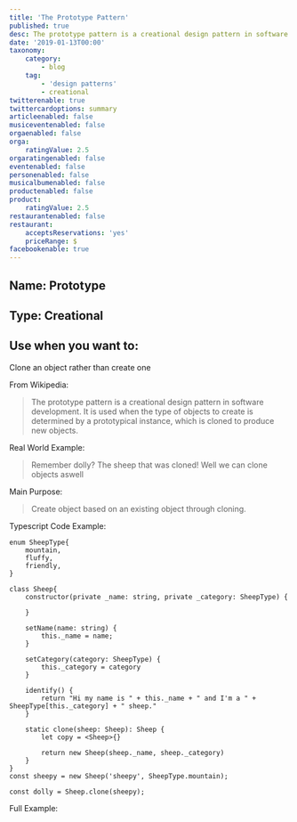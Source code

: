 ```yaml
---
title: 'The Prototype Pattern'
published: true
desc: The prototype pattern is a creational design pattern in software development. It is used when the type of objects to create is determined by a prototypical instance, which is cloned to produce new objects.
date: '2019-01-13T00:00'
taxonomy:
    category:
        - blog
    tag:
        - 'design patterns'
        - creational
twitterenable: true
twittercardoptions: summary
articleenabled: false
musiceventenabled: false
orgaenabled: false
orga:
    ratingValue: 2.5
orgaratingenabled: false
eventenabled: false
personenabled: false
musicalbumenabled: false
productenabled: false
product:
    ratingValue: 2.5
restaurantenabled: false
restaurant:
    acceptsReservations: 'yes'
    priceRange: $
facebookenable: true
---
```


## Name: Prototype

## Type: Creational

## Use when you want to:

Clone an object rather than create one

From Wikipedia:

> The prototype pattern is a creational design pattern in software development. It is used when the type of objects to create is determined by a prototypical instance, which is cloned to produce new objects.

Real World Example:

> Remember dolly? The sheep that was cloned! Well we can clone objects aswell

Main Purpose:

> Create object based on an existing object through cloning.

Typescript Code Example:

```
enum SheepType{ 
    mountain,
    fluffy,
    friendly,
}

class Sheep{ 
    constructor(private _name: string, private _category: SheepType) { 

    }

    setName(name: string) { 
        this._name = name;
    }

    setCategory(category: SheepType) { 
        this._category = category
    }

    identify() { 
        return "Hi my name is " + this._name + " and I'm a " + SheepType[this._category] + " sheep."
    }

    static clone(sheep: Sheep): Sheep { 
        let copy = <Sheep>{}
        
        return new Sheep(sheep._name, sheep._category)
    }
}
const sheepy = new Sheep('sheepy', SheepType.mountain);

const dolly = Sheep.clone(sheepy);
```

Full Example:

<script async src="//jsfiddle.net/harps116/p1yq2c7n/8/embed/js,result/"></script>


